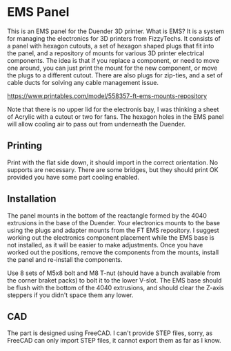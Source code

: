 # EMS Panel

This is an EMS panel for the Duender 3D printer. What is EMS? It is a system
for managing the electronics for 3D printers from FizzyTechs. It consists of
a panel with hexagon cutouts, a set of hexagon shaped plugs that fit into the
panel, and a repository of mounts for various 3D printer electrical components.
The idea is that if you replace a component, or need to move one around, you
can just print the mount for the new component, or move the plugs to a
different cutout. There are also plugs for zip-ties, and a set of cable ducts
for solving any cable management issue.

https://www.printables.com/model/558357-ft-ems-mounts-repository

Note that there is no upper lid for the electronis bay, I was thinking a sheet
of Acrylic with a cutout or two for fans. The hexagon holes in the EMS panel
will allow cooling air to pass out from underneath the Duender.

## Printing

Print with the flat side down, it should import in the correct orientation.
No supports are necessary. There are some bridges, but they should print OK
provided you have some part cooling enabled.

## Installation

The panel mounts in the bottom of the reactangle formed by the 4040 extrusions
in the base of the Duender. Your electronics mounts to the base using the plugs
and adapter mounts from the FT EMS repository. I suggest working out the
electronics component placement while the EMS base is not installed, as it will
be easier to make adjustments. Once you have worked out the positions, remove
the components from the mounts, install the panel and re-install the components.

Use 8 sets of M5x8 bolt and M8 T-nut (should have a bunch available from the
corner braket packs) to bolt it to the lower V-slot. The EMS base should be
flush with the bottom of the 4040 extrusions, and should clear the Z-axis
steppers if you didn't space them any lower.

## CAD

The part is designed using FreeCAD. I can't provide STEP files, sorry, as
FreeCAD can only import STEP files, it cannot export them as far as I know.
